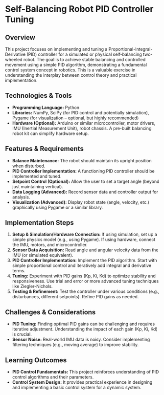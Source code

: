 # Self-Balancing Robot PID Controller Tuning

## Overview

This project focuses on implementing and tuning a Proportional-Integral-Derivative (PID) controller for a simulated or physical self-balancing two-wheeled robot.  The goal is to achieve stable balancing and controlled movement using a simple PID algorithm, demonstrating a fundamental control system concept in robotics.  This is a valuable exercise in understanding the interplay between control theory and practical implementation.

## Technologies & Tools

* **Programming Language:** Python
* **Libraries:**  NumPy, SciPy (for PID control and potentially simulation), Pygame (for visualization – optional, but highly recommended)
* **Hardware (Optional):** Arduino or similar microcontroller, motor drivers, IMU (Inertial Measurement Unit), robot chassis.  A pre-built balancing robot kit can simplify hardware setup.


## Features & Requirements

- **Balance Maintenance:** The robot should maintain its upright position when disturbed.
- **PID Controller Implementation:**  A functioning PID controller should be implemented and tuned.
- **Setpoint Control (Optional):**  Allow the user to set a target angle (beyond just maintaining vertical).
- **Data Logging (Advanced):** Record sensor data and controller output for analysis.
- **Visualization (Advanced):**  Display robot state (angle, velocity, etc.) graphically using Pygame or a similar library.


## Implementation Steps

1. **Setup & Simulation/Hardware Connection:** If using simulation, set up a simple physics model (e.g., using Pygame). If using hardware, connect the IMU, motors, and microcontroller.
2. **Sensor Data Acquisition:** Read angle and angular velocity data from the IMU (or simulated equivalent).
3. **PID Controller Implementation:** Implement the PID algorithm.  Start with simple proportional control and iteratively add integral and derivative terms.
4. **Tuning:** Experiment with PID gains (Kp, Ki, Kd) to optimize stability and responsiveness. Use trial and error or more advanced tuning techniques like Ziegler-Nichols.
5. **Testing & Refinement:** Test the controller under various conditions (e.g., disturbances, different setpoints). Refine PID gains as needed.


## Challenges & Considerations

- **PID Tuning:** Finding optimal PID gains can be challenging and requires iterative adjustment. Understanding the impact of each gain (Kp, Ki, Kd) is crucial.
- **Sensor Noise:**  Real-world IMU data is noisy.  Consider implementing filtering techniques (e.g., moving average) to improve stability.


## Learning Outcomes

- **PID Control Fundamentals:** This project reinforces understanding of PID control algorithms and their parameters.
- **Control System Design:**  It provides practical experience in designing and implementing a basic control system for a dynamic system.

